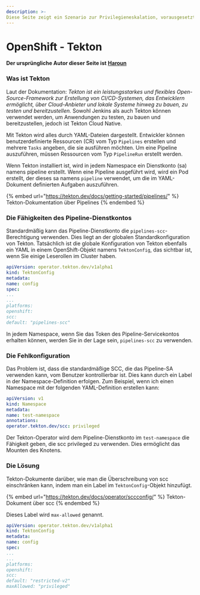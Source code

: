 ```yaml
---
description: >-
Diese Seite zeigt ein Szenario zur Privilegieneskalation, vorausgesetzt, dass Tekton im Cluster installiert ist und dass Sie einen Namespace erstellen können (manchmal sind Bearbeitungsrechte ausreichend).
---
```


# OpenShift - Tekton

**Der ursprüngliche Autor dieser Seite ist** [**Haroun**](https://www.linkedin.com/in/haroun-al-mounayar-571830211)

### Was ist Tekton

Laut der Dokumentation: _Tekton ist ein leistungsstarkes und flexibles Open-Source-Framework zur Erstellung von CI/CD-Systemen, das Entwicklern ermöglicht, über Cloud-Anbieter und lokale Systeme hinweg zu bauen, zu testen und bereitzustellen._ Sowohl Jenkins als auch Tekton können verwendet werden, um Anwendungen zu testen, zu bauen und bereitzustellen, jedoch ist Tekton Cloud Native.&#x20;

Mit Tekton wird alles durch YAML-Dateien dargestellt. Entwickler können benutzerdefinierte Ressourcen (CR) vom Typ `Pipelines` erstellen und mehrere `Tasks` angeben, die sie ausführen möchten. Um eine Pipeline auszuführen, müssen Ressourcen vom Typ `PipelineRun` erstellt werden.

Wenn Tekton installiert ist, wird in jedem Namespace ein Dienstkonto (sa) namens pipeline erstellt. Wenn eine Pipeline ausgeführt wird, wird ein Pod erstellt, der dieses sa namens `pipeline` verwendet, um die im YAML-Dokument definierten Aufgaben auszuführen.

{% embed url="https://tekton.dev/docs/getting-started/pipelines/" %}
Tekton-Dokumentation über Pipelines
{% endembed %}

### Die Fähigkeiten des Pipeline-Dienstkontos

Standardmäßig kann das Pipeline-Dienstkonto die `pipelines-scc`-Berechtigung verwenden. Dies liegt an der globalen Standardkonfiguration von Tekton. Tatsächlich ist die globale Konfiguration von Tekton ebenfalls ein YAML in einem OpenShift-Objekt namens `TektonConfig`, das sichtbar ist, wenn Sie einige Leserollen im Cluster haben.
```yaml
apiVersion: operator.tekton.dev/v1alpha1
kind: TektonConfig
metadata:
name: config
spec:
...
...
platforms:
openshift:
scc:
default: "pipelines-scc"
```
In jedem Namespace, wenn Sie das Token des Pipeline-Servicekontos erhalten können, werden Sie in der Lage sein, `pipelines-scc` zu verwenden.

### Die Fehlkonfiguration

Das Problem ist, dass die standardmäßige SCC, die das Pipeline-SA verwenden kann, vom Benutzer kontrollierbar ist. Dies kann durch ein Label in der Namespace-Definition erfolgen. Zum Beispiel, wenn ich einen Namespace mit der folgenden YAML-Definition erstellen kann:
```yaml
apiVersion: v1
kind: Namespace
metadata:
name: test-namespace
annotations:
operator.tekton.dev/scc: privileged
```
Der Tekton-Operator wird dem Pipeline-Dienstkonto im `test-namespace` die Fähigkeit geben, die scc privileged zu verwenden. Dies ermöglicht das Mounten des Knotens.

### Die Lösung

Tekton-Dokumente darüber, wie man die Überschreibung von scc einschränken kann, indem man ein Label im `TektonConfig`-Objekt hinzufügt.

{% embed url="https://tekton.dev/docs/operator/sccconfig/" %}
Tekton-Dokument über scc
{% endembed %}

Dieses Label wird `max-allowed` genannt.
```yaml
apiVersion: operator.tekton.dev/v1alpha1
kind: TektonConfig
metadata:
name: config
spec:
...
...
platforms:
openshift:
scc:
default: "restricted-v2"
maxAllowed: "privileged"
```

